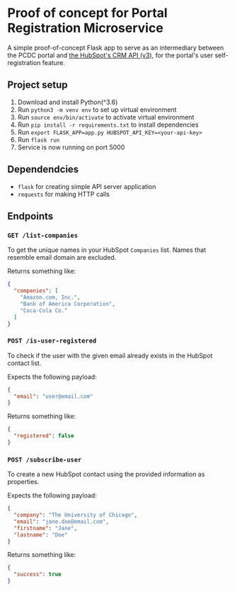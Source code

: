 # Proof of concept for Portal Registration Microservice

A simple proof-of-concept Flask app to serve as an intermediary between the PCDC portal and [the HubSpot's CRM API (v3)](https://developers.hubspot.com/docs/api/crm/understanding-the-crm), for the portal's user self-registration feature.

## Project setup

1. Download and install Python(^3.6)
2. Run `python3 -m venv env` to set up virtual environment
3. Run `source env/bin/activate` to activate virtual environment
4. Run `pip install -r requirements.txt` to install dependencies
5. Run `export FLASK_APP=app.py HUBSPOT_API_KEY=<your-api-key>`
6. Run `flask run`
7. Service is now running on port 5000

## Dependendcies

- `flask` for creating simple API server application
- `requests` for making HTTP calls

## Endpoints

### `GET /list-companies`

To get the unique names in your HubSpot `Companies` list. Names that resemble email domain are excluded.

Returns something like:

```json
{
  "companies": [
    "Amazon.com, Inc.",
    "Bank of America Corporation",
    "Coca-Cola Co."
  ]
}
```

### `POST /is-user-registered`

To check if the user with the given email already exists in the HubSpot contact list.

Expects the following payload:

```json
{
  "email": "user@email.com"
}
```

Returns something like:

```json
{
  "registered": false
}
```

### `POST /subscribe-user`

To create a new HubSpot contact using the provided information as properties.

Expects the following payload:

```json
{
  "company": "The University of Chicago",
  "email": "jane.doe@email.com",
  "firstname": "Jane",
  "lastname": "Doe"
}
```

Returns something like:

```json
{
  "success": true
}
```
